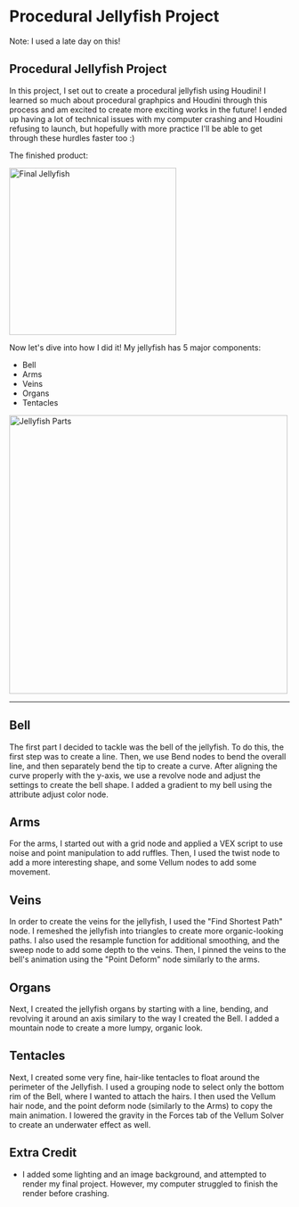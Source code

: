 # Procedural Jellyfish Project

Note: I used a late day on this!

## Procedural Jellyfish Project
In this project, I set out to create a procedural jellyfish using Houdini! I learned so much about procedural graphpics and Houdini through this process and am excited to create more exciting works in the future! I ended up having a lot of technical issues with my computer crashing and Houdini refusing to launch, but hopefully with more practice I'll be able to get through these hurdles faster too :)

The finished product:

<img width="300" alt="Final Jellyfish" src="/assets/Final.avi">

Now let's dive into how I did it!
My jellyfish has 5 major components:
- Bell
- Arms
- Veins
- Organs
- Tentacles

<img height="500" alt="Jellyfish Parts" src="/assets/JellyfishParts.png">

---

## Bell
The first part I decided to tackle was the bell of the jellyfish. To do this, the first step was to create a line. Then, we use Bend nodes to bend the overall line, and then separately bend the tip to create a curve. After aligning the curve properly with the y-axis, we use a revolve node and adjust the settings to create the bell shape. I added a gradient to my bell using the attribute adjust color node.

## Arms
For the arms, I started out with a grid node and applied a VEX script to use noise and point manipulation to add ruffles. Then, I used the twist node to add a more interesting shape, and some Vellum nodes to add some movement.

## Veins
In order to create the veins for the jellyfish, I used the "Find Shortest Path" node.
I remeshed the jellyfish into triangles to create more organic-looking paths. I also used the resample function for additional smoothing, and the sweep node to add some depth to the veins. Then, I pinned the veins to the bell's animation using the "Point Deform" node similarly to the arms.

## Organs
Next, I created the jellyfish organs by starting with a line, bending, and revolving it around an axis similary to the way I created the Bell. I added a mountain node to create a more lumpy, organic look.


## Tentacles
Next, I created some very fine, hair-like tentacles to float around the perimeter of the Jellyfish. I used a grouping node to select only the bottom rim of the Bell, where I wanted to attach the hairs. I then used the Vellum hair node, and the point deform node (similarly to the Arms) to copy the main animation. I lowered the gravity in the Forces tab of the Vellum Solver to create an underwater effect as well.

## Extra Credit
- I added some lighting and an image background, and attempted to render my final project. However, my computer struggled to finish the render before crashing.